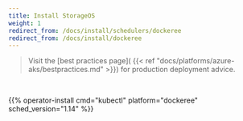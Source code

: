```yaml
---
title: Install StorageOS
weight: 1
redirect_from: /docs/install/schedulers/dockeree
redirect_from: /docs/install/dockeree
---
```


> Visit the [best practices page](
> {{< ref "docs/platforms/azure-aks/bestpractices.md" >}}) for production
> deployment advice.

&nbsp;

{{% operator-install cmd="kubectl" platform="dockeree" sched_version="1.14" %}}

